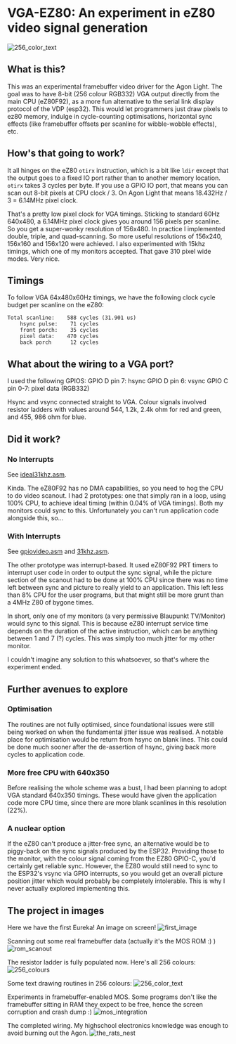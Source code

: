 # VGA-EZ80: An experiment in eZ80 video signal generation

![256_color_text](pictures/PXL_20250428_text.jpg)

## What is this?

This was an experimental framebuffer video driver for the Agon
Light. The goal was to have 8-bit (256 colour RGB332) VGA output
directly from the main CPU (eZ80F92), as a more fun alternative
to the serial link display protocol of the VDP (esp32). This would
let programmers just draw pixels to ez80 memory, indulge in
cycle-counting optimisations, horizontal sync effects (like framebuffer
offsets per scanline for wibble-wobble effects), etc.

## How's that going to work?

It all hinges on the eZ80 `otirx` instruction, which is a bit
like `ldir` except that the output goes to a fixed IO port rather
than to another memory location. `otirx` takes 3 cycles per byte.
If you use a GPIO IO port, that means you can scan out 8-bit pixels
at CPU clock / 3. On Agon Light that means 18.432Hz / 3 = 6.14MHz
pixel clock.

That's a pretty low pixel clock for VGA timings. Sticking to standard 60Hz 640x480,
a 6.14MHz pixel clock gives you around 156 pixels per scanline. So
you get a super-wonky resolution of 156x480. In practice I implemented
double, triple, and quad-scanning. So more useful resolutions of
156x240, 156x160 and 156x120 were achieved. I also experimented with
15khz timings, which one of my monitors accepted. That gave 310 pixel
wide modes. Very nice.

## Timings

To follow VGA 64x480x60Hz timings, we have the following clock cycle
budget per scanline on the eZ80:

```
Total scanline:    588 cycles (31.901 us)
    hsync pulse:    71 cycles
    front porch:    35 cycles
    pixel data:    470 cycles
    back porch      12 cycles
```

## What about the wiring to a VGA port?

I used the following GPIOS:
GPIO D pin 7: hsync
GPIO D pin 6: vsync
GPIO C pin 0-7: pixel data (RGB332)

Hsync and vsync connected straight to VGA. Colour signals involved
resistor ladders with values around 544, 1.2k, 2.4k ohm for red and
green, and 455, 986 ohm for blue.

## Did it work?

### No Interrupts

See [ideal31khz.asm](ideal31khz.asm).

Kinda. The eZ80F92 has no DMA capabilities, so you need to hog the
CPU to do video scanout. I had 2 prototypes: one that simply ran in
a loop, using 100% CPU, to achieve ideal timing (within 0.04% of VGA
timings). Both my monitors could sync to this. Unfortunately you
can't run application code alongside this, so...

### With Interrupts

See [gpiovideo.asm](gpiovideo.asm) and [31khz.asm](31khz.asm).

The other prototype was interrupt-based. It used eZ80F92 PRT timers
to interrupt user code in order to output the sync signal, while 
the picture section of the scanout had to be done at 100% CPU since
there was no time left between sync and picture to really yield
to an application. This left less than 8% CPU for the user programs,
but that might still be more grunt than a 4MHz Z80 of bygone times.

In short, only one of my monitors (a very permissive Blaupunkt TV/Monitor)
would sync to this signal. This is because eZ80 interrupt service time
depends on the duration of the active instruction, which can be anything 
between 1 and 7 (?) cycles. This was simply too much jitter for my
other monitor.

I couldn't imagine any solution to this whatsoever, so that's where
the experiment ended.

## Further avenues to explore

### Optimisation

The routines are not fully optimised, since foundational issues were still 
being worked on when the fundamental jitter issue was realised. A notable place for
optimisation would be return from hsync on blank lines. This could be done
much sooner after the de-assertion of hsync, giving back more cycles to
application code.

### More free CPU with 640x350

Before realising the whole scheme was a bust, I had been planning to adopt
VGA standard 640x350 timings. These would have given the application code
more CPU time, since there are more blank scanlines in this resolution (22%).

### A nuclear option

If the eZ80 can't produce a jitter-free sync, an alternative would be to
piggy-back on the sync signals produced by the ESP32. Providing those to
the monitor, with the colour signal coming from the EZ80 GPIO-C, you'd 
certainly get reliable sync. However, the EZ80 would still need to sync 
to the ESP32's vsync via GPIO interrupts, so you would get an overall 
picture position jitter which would probably be completely intolerable.
This is why I never actually explored implementing this.

## The project in images

Here we have the first Eureka! An image on screen!
![first_image](pictures/PXL_20250415_first_image.jpg)

Scanning out some real framebuffer data (actually it's the MOS ROM :) )
![rom_scanout](pictures/PXL_20250415_rom_scanout.jpg)

The resistor ladder is fully populated now. Here's all 256 colours:
![256_colours](pictures/PXL_20250418_256_colours.jpg)

Some text drawing routines in 256 colours:
![256_color_text](pictures/PXL_20250428_text.jpg)

Experiments in framebuffer-enabled MOS. Some programs don't like the framebuffer
sitting in RAM they expect to be free, hence the screen corruption and
crash dump :)
![mos_integration](pictures/PXL_20250428_mos_integration.jpg)

The completed wiring. My highschool electronics knowledge was enough to
avoid burning out the Agon.
![the_rats_nest](pictures/PXL_20250504_the_rats_nest.jpg)

